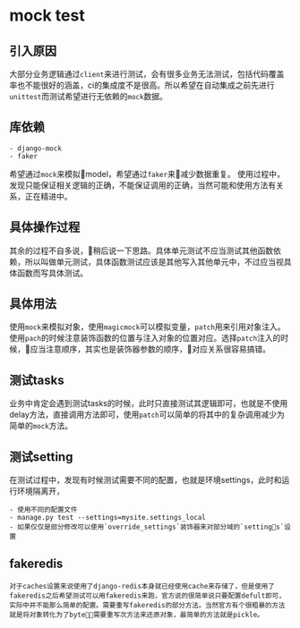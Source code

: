 # mock test
## 引入原因
大部分业务逻辑通过`client`来进行测试，会有很多业务无法测试，包括代码覆盖率也不能很好的涵盖，ci的集成度不是很高。所以希望在自动集成之前先进行`unittest`而测试希望进行无依赖的`mock`数据。
## 库依赖
    
    - django-mock
    - faker
希望通过`mock`来模拟model，希望通过`faker`来减少数据重复。
使用过程中，发现只能保证相关逻辑的正确，不能保证调用的正确，当然可能和使用方法有关系，正在精进中。

## 具体操作过程
其余的过程不自多说，稍后说一下思路。具体单元测试不应当测试其他函数依赖，所以叫做单元测试，具体函数测试应该是其他写入其他单元中，不过应当视具体函数而写具体测试。

## 具体用法
使用`mock`来模拟对象，使用`magicmock`可以模拟变量，`patch`用来引用对象注入。使用`pach`的时候注意装饰函数的位置与注入对象的位置对应。选择`patch`注入的时候，应当注意顺序，其实也是装饰器参数的顺序，对应关系很容易搞错。

## 测试tasks
业务中肯定会遇到测试tasks的时候，此时只直接测试其逻辑即可，也就是不使用delay方法，直接调用方法即可，使用`patch`可以简单的将其中的复杂调用减少为简单的`mock`方法。

## 测试setting
在测试过程中，发现有时候测试需要不同的配置，也就是环境settings，此时和运行环境隔离开，

    - 使用不同的配置文件 
    - manage.py test --settings=mysite.settings_local
    - 如果仅仅是部分修改可以使用`override_settings`装饰器来对部分域的`settings`设置
## fakeredis

    对于caches设置来说使用了django-redis本身就已经使用cache来存储了，但是使用了fakeredis之后希望测试可以用fakeredis来跑，官方说的很简单说只要配置defult即可，实际中并不能那么简单的配置。需要重写fakeredis的部分方法。当然官方有个很粗暴的方法就是将对象转化为了byte，需要重写次方法来还原对象，最简单的方法就是pickle。